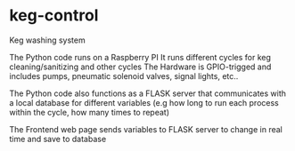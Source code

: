 # keg-control
Keg washing system

The Python code runs on a Raspberry PI
It runs different cycles for keg cleaning/sanitizing and other cycles
The Hardware is GPIO-trigged and includes pumps, pneumatic solenoid valves, signal lights, etc..

The Python code also functions as a FLASK server that communicates with a local database for different variables (e.g how long to run each process within the cycle, how many times to repeat)

The Frontend web page sends variables to FLASK server to change in real time and save to database
